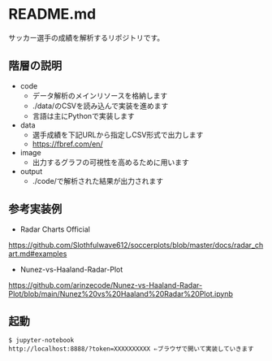 # README.md
サッカー選手の成績を解析するリポジトリです。

## 階層の説明
- code
  - データ解析のメインリソースを格納します
  - ./data/のCSVを読み込んで実装を進めます
  - 言語は主にPythonで実装します
- data
  - 選手成績を下記URLから指定しCSV形式で出力します
  - https://fbref.com/en/
- image
  - 出力するグラフの可視性を高めるために用います
- output
  - ./code/で解析された結果が出力されます

## 参考実装例
- Radar Charts Official

https://github.com/Slothfulwave612/soccerplots/blob/master/docs/radar_chart.md#examples

- Nunez-vs-Haaland-Radar-Plot

https://github.com/arinzecode/Nunez-vs-Haaland-Radar-Plot/blob/main/Nunez%20vs%20Haaland%20Radar%20Plot.ipynb

## 起動
```
$ jupyter-notebook
http://localhost:8888/?token=XXXXXXXXXX ⇐ブラウザで開いて実装していきます
```